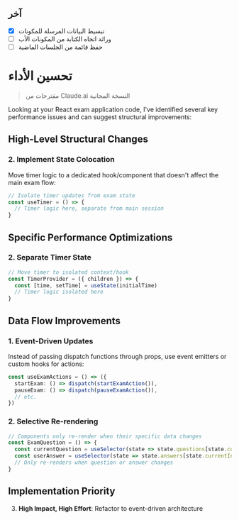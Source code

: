 ## آخر

- [X] تبسيط البيانات المرسلة للمكونات
- [ ] وراثة اتجاه الكتابة من المكونات الأب
- [ ] حفظ قائمة من الجلسات الماضية

# تحسين الأداء

> مقترحات من Claude.ai النسخة المجانية

Looking at your React exam application code, I've identified several key performance issues and can suggest structural improvements:

## High-Level Structural Changes

### 2. **Implement State Colocation**
Move timer logic to a dedicated hook/component that doesn't affect the main exam flow:
```typescript
// Isolate timer updates from exam state
const useTimer = () => {
  // Timer logic here, separate from main session
}
```

## Specific Performance Optimizations

### 2. **Separate Timer State**
```typescript
// Move timer to isolated context/hook
const TimerProvider = ({ children }) => {
  const [time, setTime] = useState(initialTime)
  // Timer logic isolated here
}
```

## Data Flow Improvements

### 1. **Event-Driven Updates**
Instead of passing dispatch functions through props, use event emitters or custom hooks for actions:
```typescript
const useExamActions = () => ({
  startExam: () => dispatch(startExamAction()),
  pauseExam: () => dispatch(pauseExamAction()),
  // etc.
})
```

### 2. **Selective Re-rendering**
```typescript
// Components only re-render when their specific data changes
const ExamQuestion = () => {
  const currentQuestion = useSelector(state => state.questions[state.currentIndex])
  const userAnswer = useSelector(state => state.answers[state.currentIndex])
  // Only re-renders when question or answer changes
}
```

## Implementation Priority

3. **High Impact, High Effort**: Refactor to event-driven architecture
